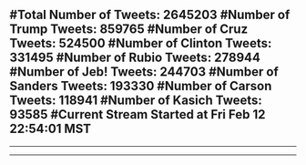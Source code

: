 #Total Number of Tweets: 2645203 
#Number of Trump Tweets: 859765
#Number of Cruz Tweets: 524500
#Number of Clinton Tweets: 331495
#Number of Rubio Tweets: 278944
#Number of Jeb! Tweets: 244703
#Number of Sanders Tweets: 193330
#Number of Carson Tweets: 118941
#Number of Kasich Tweets: 93585
#Current Stream Started at Fri Feb 12 22:54:01 MST
---
---
---
